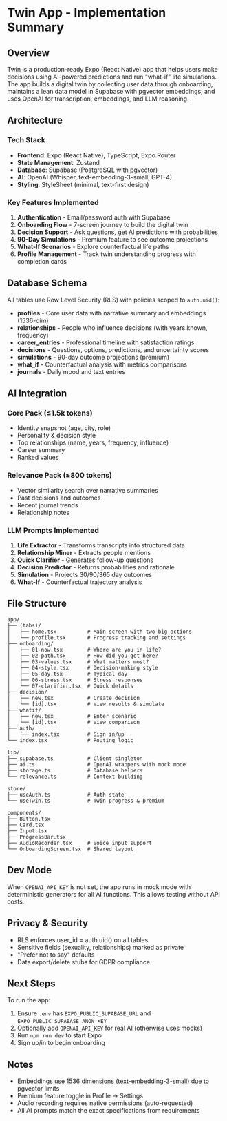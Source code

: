 # Twin App - Implementation Summary

## Overview

Twin is a production-ready Expo (React Native) app that helps users make decisions using AI-powered predictions and run "what-if" life simulations. The app builds a digital twin by collecting user data through onboarding, maintains a lean data model in Supabase with pgvector embeddings, and uses OpenAI for transcription, embeddings, and LLM reasoning.

## Architecture

### Tech Stack
- **Frontend**: Expo (React Native), TypeScript, Expo Router
- **State Management**: Zustand
- **Database**: Supabase (PostgreSQL with pgvector)
- **AI**: OpenAI (Whisper, text-embedding-3-small, GPT-4)
- **Styling**: StyleSheet (minimal, text-first design)

### Key Features Implemented

1. **Authentication** - Email/password auth with Supabase
2. **Onboarding Flow** - 7-screen journey to build the digital twin
3. **Decision Support** - Ask questions, get AI predictions with probabilities
4. **90-Day Simulations** - Premium feature to see outcome projections
5. **What-If Scenarios** - Explore counterfactual life paths
6. **Profile Management** - Track twin understanding progress with completion cards

## Database Schema

All tables use Row Level Security (RLS) with policies scoped to `auth.uid()`:

- **profiles** - Core user data with narrative summary and embeddings (1536-dim)
- **relationships** - People who influence decisions (with years known, frequency)
- **career_entries** - Professional timeline with satisfaction ratings
- **decisions** - Questions, options, predictions, and uncertainty scores
- **simulations** - 90-day outcome projections (premium)
- **what_if** - Counterfactual analysis with metrics comparisons
- **journals** - Daily mood and text entries

## AI Integration

### Core Pack (≤1.5k tokens)
- Identity snapshot (age, city, role)
- Personality & decision style
- Top relationships (name, years, frequency, influence)
- Career summary
- Ranked values

### Relevance Pack (≤800 tokens)
- Vector similarity search over narrative summaries
- Past decisions and outcomes
- Recent journal trends
- Relationship notes

### LLM Prompts Implemented
1. **Life Extractor** - Transforms transcripts into structured data
2. **Relationship Miner** - Extracts people mentions
3. **Quick Clarifier** - Generates follow-up questions
4. **Decision Predictor** - Returns probabilities and rationale
5. **Simulation** - Projects 30/90/365 day outcomes
6. **What-If** - Counterfactual trajectory analysis

## File Structure

```
app/
├── (tabs)/
│   ├── home.tsx          # Main screen with two big actions
│   └── profile.tsx       # Progress tracking and settings
├── onboarding/
│   ├── 01-now.tsx        # Where are you in life?
│   ├── 02-path.tsx       # How did you get here?
│   ├── 03-values.tsx     # What matters most?
│   ├── 04-style.tsx      # Decision-making style
│   ├── 05-day.tsx        # Typical day
│   ├── 06-stress.tsx     # Stress responses
│   └── 07-clarifier.tsx  # Quick details
├── decision/
│   ├── new.tsx           # Create decision
│   └── [id].tsx          # View results & simulate
├── whatif/
│   ├── new.tsx           # Enter scenario
│   └── [id].tsx          # View comparison
├── auth/
│   └── index.tsx         # Sign in/up
└── index.tsx             # Routing logic

lib/
├── supabase.ts           # Client singleton
├── ai.ts                 # OpenAI wrappers with mock mode
├── storage.ts            # Database helpers
└── relevance.ts          # Context building

store/
├── useAuth.ts            # Auth state
└── useTwin.ts            # Twin progress & premium

components/
├── Button.tsx
├── Card.tsx
├── Input.tsx
├── ProgressBar.tsx
├── AudioRecorder.tsx     # Voice input support
└── OnboardingScreen.tsx  # Shared layout
```

## Dev Mode

When `OPENAI_API_KEY` is not set, the app runs in mock mode with deterministic generators for all AI functions. This allows testing without API costs.

## Privacy & Security

- RLS enforces user_id = auth.uid() on all tables
- Sensitive fields (sexuality, relationships) marked as private
- "Prefer not to say" defaults
- Data export/delete stubs for GDPR compliance

## Next Steps

To run the app:

1. Ensure `.env` has `EXPO_PUBLIC_SUPABASE_URL` and `EXPO_PUBLIC_SUPABASE_ANON_KEY`
2. Optionally add `OPENAI_API_KEY` for real AI (otherwise uses mocks)
3. Run `npm run dev` to start Expo
4. Sign up/in to begin onboarding

## Notes

- Embeddings use 1536 dimensions (text-embedding-3-small) due to pgvector limits
- Premium feature toggle in Profile → Settings
- Audio recording requires native permissions (auto-requested)
- All AI prompts match the exact specifications from requirements
